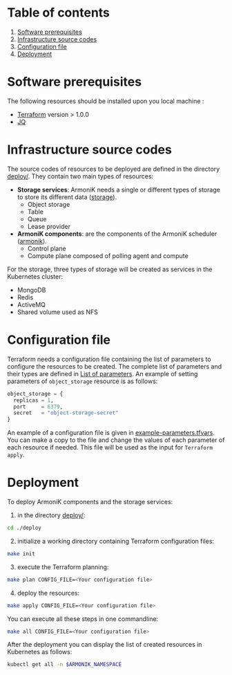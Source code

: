 # Table of contents

1. [Software prerequisites](#software-prerequisites)
2. [Infrastructure source codes](#infrastructure-source-codes)
3. [Configuration file](#configuration-file)
4. [Deployment](#deployment)

# Software prerequisites <a name="software-prerequisites"></a>

The following resources should be installed upon you local machine :

* [Terraform](https://learn.hashicorp.com/tutorials/terraform/install-cli) version > 1.0.0
* [JQ](https://stedolan.github.io/jq/)

# Infrastructure source codes <a name="nfrastructure-source-codes"></a>

The source codes of resources to be deployed are defined in the directory [deploy/](../deploy). They contain two main
types of resources:

* **Storage services**: ArmoniK needs a single or different types of storage to store its different
  data ([storage](../deploy/storage)).
    * Object storage
    * Table
    * Queue
    * Lease provider
* **ArmoniK components**: are the components of the ArmoniK scheduler ([armonik](../deploy/armonik)).
    * Control plane
    * Compute plane composed of polling agent and compute

For the storage, three types of storage will be created as services in the Kubernetes cluster:

* MongoDB
* Redis
* ActiveMQ
* Shared volume used as NFS

# Configuration file <a name="configuration-file"></a>

Terraform needs a configuration file containing the list of parameters to configure the resources to be created. The
complete list of parameters and their types are defined in [List of parameters](../docs/template-of-parameters.tf). An
example of setting parameters of `object_storage`
resource is as follows:

```terraform
object_storage = {
  replicas = 1,
  port     = 6379,
  secret   = "object-storage-secret"
}
```

An example of a configuration file is given in [example-parameters.tfvars](../utils/example-parameters.tfvars). You can
make a copy to the file and change the values of each parameter of each resource if needed. This file will be used as
the input for `Terraform apply`.

# Deployment <a name="deployment"></a>

To deploy ArmoniK components and the storage services:

1. in the directory [deploy/](../deploy):

```bash
cd ./deploy
```

2. initialize a working directory containing Terraform configuration files:

```bash
make init 
```

3. execute the Terraform planning:

```bash
make plan CONFIG_FILE=<Your configuration file> 
```

4. deploy the resources:

```bash
make apply CONFIG_FILE=<Your configuration file> 
```

You can execute all these steps in one commandline:

```bash
make all CONFIG_FILE=<Your configuration file> 
```

After the deployment you can display the list of created resources in Kubernetes as follows:

```bash
kubectl get all -n $ARMONIK_NAMESPACE
```